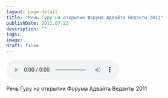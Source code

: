 ```yaml
---
layout: page-detail
title: "Речь Гуру на открытии Форума Адвайта Веданты 2011"
publishDate: 2011.07.23
description: ""
tags:
image:
draft: false
---
```


<audio title="2011.07.23 - Речь Гуру на открытии Форума Адвайта Веданты 2011.mp3" src="/upload/iblock/25a/25a3daba1bf286aea99c8acd52067cfa.mp3" controls=""></audio>

 Речь Гуру на открытии Форума Адвайта Веданты 2011 

  
